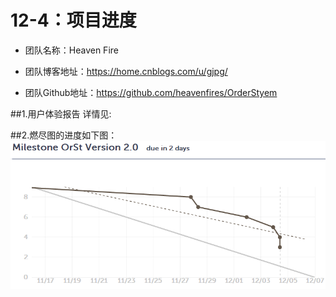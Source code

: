 ﻿# 12-4：项目进度
* 团队名称：Heaven Fire

* 团队博客地址：https://home.cnblogs.com/u/gjpg/  

* 团队Github地址：https://github.com/heavenfires/OrderStyem

##1.用户体验报告
详情见:<br>

##2.燃尽图的进度如下图：
![image](https://github.com/heavenfires/OrderStyem/raw/master/docs/yyimage/iiii.png)<br>

  
